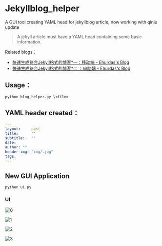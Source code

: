 # Jekyllblog_helper
A GUI tool creating YAML head for jekyllblog article, now working with qiniu update

> A jekyll article must have a YAML head containing some basic information.

Related blogs：

- [快速生成符合Jekyll格式的博客*一：移动端 - Ehurdas's Blog](http://yocson.com/2017/05/15/jekyllblogh1/)
- [快速生成符合Jekyll格式的博客*二 ：电脑端 - Ehurdas's Blog](http://yocson.com/2017/05/16/jekyllblogh2/)

## Usage：
`python blog_helper.py \<file>`

## YAML header created：
```YAML
---
layout:     post
title:      ""
subtitle:   ""
date: 
author: ""
header-img: "img/.jpg"
tags:
---
```



## New GUI Application

`python ui.py`

### UI

![0](http://oc0d8ll0h.bkt.clouddn.com/README/0.png)

![1](http://oc0d8ll0h.bkt.clouddn.com/README/1.png)



![2](http://oc0d8ll0h.bkt.clouddn.com/README/2.png)

![3](http://oc0d8ll0h.bkt.clouddn.com/README/3.png)
